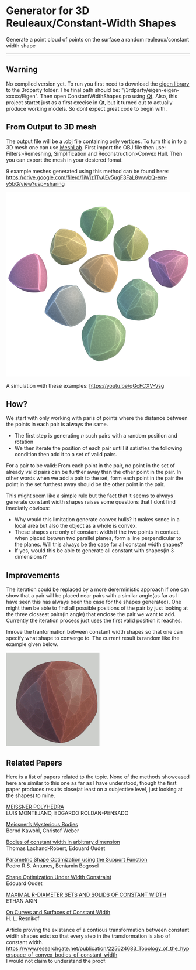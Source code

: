 # Generator for 3D Reuleaux/Constant-Width Shapes
Generate a point cloud of points on the surface a random reuleaux/constant width shape
___
## Warning
No compiled version yet. To run you first need to download the [eigen library](http://eigen.tuxfamily.org/index.php?title=Main_Page) to the 3rdparty folder. The final path should be: "/3rdparty/eigen-eigen-xxxxx/Eigen".
Then open ConstantWidthShapes.pro using [Qt](https://www.qt.io/).
Also, this project startet just as a first execise in Qt, but it turned out to actually produce working models. So dont expect great code to begin with.

## From Output to 3D mesh
The output file will be a .obj file containing only vertices. To turn this in to a 3D mesh one can use [MeshLab](http://www.meshlab.net/).
First import the OBJ file then use: Filters>Remeshing, Simplification and Reconstruction>Convex Hull. Then you can export the mesh in your desiered fomat.

9 example meshes generated using this method can be found here: https://drive.google.com/file/d/1iWjz1TvAEv5ugF3FaL8wvvbQ-em-y5bG/view?usp=sharing

![alt text][ImageOfExample]

[ImageOfExample]: https://github.com/oyboy/Generator_for_3D_Reuleaux_or_Constant_Width_Shapes/blob/a346e761001227fdbd4fa68f96d8e3708fbb64b4/imgs/exampleShapes.png "The 9 example meshes"
A simulation with these examples: https://youtu.be/qGcFCXV-Vsg
## How?
We start with only working with paris of points where the distance between the points in each pair is always the same.


- The first step is generating *n* such pairs with a random position and rotation
- We then iterate the position of each pair untill it satisfies the following condition then add it to a set of valid pairs.

For a pair to be valid: From each point in the pair, no point in the set of already valid pairs can be further away than the other point in the pair. In other words when we add a pair to the set, form each point in the pair the point in the set furthest away should be the other point in the pair.

This might seem like a simple rule but the fact that it seems to always generate constant width shapes raises some questions that I dont find imediatly obvious:
- Why would this limitation generate convex hulls? It makes sence in a local area but also the object as a whole is convex.
- These shapes are only of constant width if the two points in contact, when placed betwen two parallel planes, form a line perpendicular to the planes. Will this always be the case for all constant width shapes?
- If yes, would this be able to generate all constant with shapes(in 3 dimensions)?

## Improvements
The iteration could be replaced by a more dererministic approach if one can show that a pair will be placed near pairs with a similar angle(as far as I have seen this has always been the case for the shapes generated). One might then be able to find all possible positions of the pair by just looking at the three clossest pairs(in angle) that enclose the pair we want to add. Currently the iteration process just uses the first valid position it reaches.

Imrove the tranformation between constant width shapes so that one can specify what shape to converge to. The current result is random like the example given below.

![alt text][AnimExample]

[AnimExample]: https://github.com/oyboy/Generator_for_3D_Reuleaux_or_Constant_Width_Shapes/blob/master/imgs/Anim1.gif "Animation Example"
## Related Papers
Here is a list of papers related to the topic.
None of the methods showcased here are similar to this one as far as I have understood, though the first paper produces results close(at least on a subjective level, just looking at the shapes) to mine.

[MEISSNER POLYHEDRA](https://arxiv.org/pdf/1608.06354.pdf)  
LUIS MONTEJANO, EDGARDO ROLDAN-PENSADO

[Meissner’s Mysterious Bodies](https://www.researchgate.net/publication/225748121_Meissner's_Mysterious_Bodies)  
Bernd Kawohl, Christof Weber

[Bodies of constant width in arbitrary dimension](https://hal.archives-ouvertes.fr/hal-00385113/document)  
Thomas Lachand-Robert, Edouard Oudet


[Parametric Shape Optimization using the Support Function](https://arxiv.org/pdf/1809.00254.pdf)  
Pedro R.S. Antunes, Beniamin Bogosel


[Shape Optimization Under Width Constraint](https://link.springer.com/article/10.1007/s00454-012-9471-z)  
Édouard Oudet


[MAXIMAL R-DIAMETER SETS AND SOLIDS OF CONSTANT WIDTH](https://arxiv.org/pdf/1003.5824.pdf)  
ETHAN AKIN


[On Curves and Surfaces of Constant Width](https://arxiv.org/pdf/1504.06733.pdf)  
H. L. Resnikof

Article proving the existance of a contious transformation between constant width shapes exist so that every step in the transformation is also of constant width.
https://www.researchgate.net/publication/225624683_Topology_of_the_hyperspace_of_convex_bodies_of_constant_width  
I would not claim to understand the proof.
